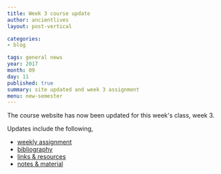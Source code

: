 ```yaml
---
title: Week 3 course update
author: ancientlives
layout: post-vertical

categories:
- blog

tags: general news
year: 2017
month: 09
day: 11
published: true
summary: site updated and week 3 assignment
menu: new-semester
---
```


The course website has now been updated for this week's class, week 3.

Updates include the following,

* [weekly assignment](/weekly_assignment)
* [bibliography](/bibliography)
* [links & resources](/links)
* [notes & material](/notes)
